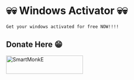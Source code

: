 # 💀💀 Windows Activator 💀💀
```
Get your windows activated for free NOW!!!!
```
## Donate Here 😁
<p><a href="https://www.buymeacoffee.com/SmartMonkE"> <img align="left" src="https://cdn.buymeacoffee.com/buttons/v2/default-yellow.png" height="50" width="210" alt="SmartMonkE" /></a></p>
